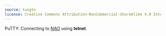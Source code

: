 ```yaml
---
source: tungtn
license: Creative Commons Attribution-NonCommercial-ShareAlike 4.0 International License
---
```

PuTTY: Connecting to [NAO](http://alt.org/nethack/ "nethack.alt.org") using **telnet**.
